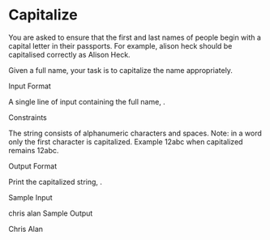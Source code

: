 # Capitalize

You are asked to ensure that the first and last names of people begin with a capital letter in their passports. For example, alison heck should be capitalised correctly as Alison Heck.


Given a full name, your task is to capitalize the name appropriately.

Input Format

A single line of input containing the full name, .

Constraints

The string consists of alphanumeric characters and spaces.
Note: in a word only the first character is capitalized. Example 12abc when capitalized remains 12abc.

Output Format

Print the capitalized string, .

Sample Input

chris alan
Sample Output

Chris Alan